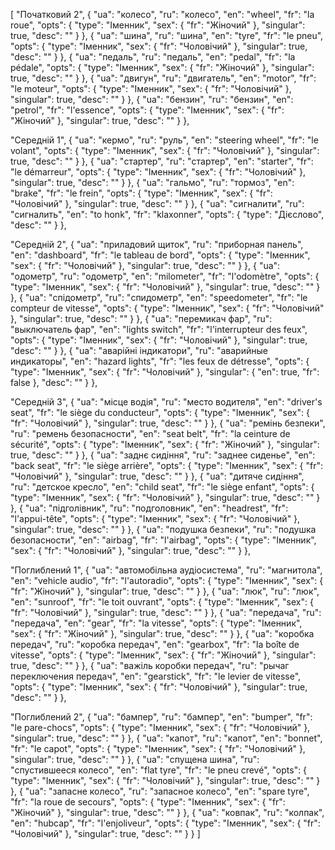 [
  "Початковий 2",
  {
    "ua": "колесо",
    "ru": "колесо",
    "en": "wheel",
    "fr": "la roue",
    "opts": {
      "type": "Іменник",
      "sex": {
        "fr": "Жіночий"
      },
      "singular": true,
      "desc": ""
    }
  },
  {
    "ua": "шина",
    "ru": "шина",
    "en": "tyre",
    "fr": "le pneu",
    "opts": {
      "type": "Іменник",
      "sex": {
        "fr": "Чоловічий"
      },
      "singular": true,
      "desc": ""
    }
  },
  {
    "ua": "педаль",
    "ru": "педаль",
    "en": "pedal",
    "fr": "la pédale",
    "opts": {
      "type": "Іменник",
      "sex": {
        "fr": "Жіночий"
      },
      "singular": true,
      "desc": ""
    }
  },
  {
    "ua": "двигун",
    "ru": "двигатель",
    "en": "motor",
    "fr": "le moteur",
    "opts": {
      "type": "Іменник",
      "sex": {
        "fr": "Чоловічий"
      },
      "singular": true,
      "desc": ""
    }
  },
  {
    "ua": "бензин",
    "ru": "бензин",
    "en": "petrol",
    "fr": "l'essence",
    "opts": {
      "type": "Іменник",
      "sex": {
        "fr": "Жіночий"
      },
      "singular": true,
      "desc": ""
    }
  },



  "Середній 1",
  {
    "ua": "кермо",
    "ru": "руль",
    "en": "steering wheel",
    "fr": "le volant",
    "opts": {
      "type": "Іменник",
      "sex": {
        "fr": "Чоловічий"
      },
      "singular": true,
      "desc": ""
    }
  },
  {
    "ua": "стартер",
    "ru": "стартер",
    "en": "starter",
    "fr": "le démarreur",
    "opts": {
      "type": "Іменник",
      "sex": {
        "fr": "Чоловічий"
      },
      "singular": true,
      "desc": ""
    }
  },
  {
    "ua": "гальмо",
    "ru": "тормоз",
    "en": "brake",
    "fr": "le frein",
    "opts": {
      "type": "Іменник",
      "sex": {
        "fr": "Чоловічий"
      },
      "singular": true,
      "desc": ""
    }
  },
  {
    "ua": "сигналити",
    "ru": "сигналить",
    "en": "to honk",
    "fr": "klaxonner",
    "opts": {
      "type": "Дієслово",
      "desc": ""
    }
  },



  "Середній 2",
  {
    "ua": "приладовий щиток",
    "ru": "приборная панель",
    "en": "dashboard",
    "fr": "le tableau de bord",
    "opts": {
      "type": "Іменник",
      "sex": {
        "fr": "Чоловічий"
      },
      "singular": true,
      "desc": ""
    }
  },
  {
    "ua": "одометр",
    "ru": "одометр",
    "en": "milometer",
    "fr": "l'odomètre",
    "opts": {
      "type": "Іменник",
      "sex": {
        "fr": "Чоловічий"
      },
      "singular": true,
      "desc": ""
    }
  },
  {
    "ua": "спідометр",
    "ru": "спидометр",
    "en": "speedometer",
    "fr": "le compteur de vitesse",
    "opts": {
      "type": "Іменник",
      "sex": {
        "fr": "Чоловічий"
      },
      "singular": true,
      "desc": ""
    }
  },
  {
    "ua": "перемикач фар",
    "ru": "выключатель фар",
    "en": "lights switch",
    "fr": "l'interrupteur des feux",
    "opts": {
      "type": "Іменник",
      "sex": {
        "fr": "Чоловічий"
      },
      "singular": true,
      "desc": ""
    }
  },
  {
    "ua": "аварійні індикатори",
    "ru": "аварийные индикаторы",
    "en": "hazard lights",
    "fr": "les feux de détresse",
    "opts": {
      "type": "Іменник",
      "sex": {
        "fr": "Чоловічий"
      },
      "singular": {
        "en": true,
        "fr": false
      },
      "desc": ""
    }
  },



  "Середній 3",
  {
    "ua": "місце водія",
    "ru": "место водителя",
    "en": "driver's seat",
    "fr": "le siège du conducteur",
    "opts": {
      "type": "Іменник",
      "sex": {
        "fr": "Чоловічий"
      },
      "singular": true,
      "desc": ""
    }
  },
  {
    "ua": "ремінь безпеки",
    "ru": "ремень безопасности",
    "en": "seat belt",
    "fr": "la ceinture de sécurité",
    "opts": {
      "type": "Іменник",
      "sex": {
        "fr": "Жіночий"
      },
      "singular": true,
      "desc": ""
    }
  },
  {
    "ua": "заднє сидіння",
    "ru": "заднее сиденье",
    "en": "back seat",
    "fr": "le siège arrière",
    "opts": {
      "type": "Іменник",
      "sex": {
        "fr": "Чоловічий"
      },
      "singular": true,
      "desc": ""
    }
  },
  {
    "ua": "дитяче сидіння",
    "ru": "детское кресло",
    "en": "child seat",
    "fr": "le siège enfant",
    "opts": {
      "type": "Іменник",
      "sex": {
        "fr": "Чоловічий"
      },
      "singular": true,
      "desc": ""
    }
  },
  {
    "ua": "підголівник",
    "ru": "подголовник",
    "en": "headrest",
    "fr": "l'appui-tête",
    "opts": {
      "type": "Іменник",
      "sex": {
        "fr": "Чоловічий"
      },
      "singular": true,
      "desc": ""
    }
  },
  {
    "ua": "подушка безпеки",
    "ru": "подушка безопасности",
    "en": "airbag",
    "fr": "l'airbag",
    "opts": {
      "type": "Іменник",
      "sex": {
        "fr": "Чоловічий"
      },
      "singular": true,
      "desc": ""
    }
  },



  "Поглиблений 1",
  {
    "ua": "автомобільна аудіосистема",
    "ru": "магнитола",
    "en": "vehicle audio",
    "fr": "l'autoradio",
    "opts": {
      "type": "Іменник",
      "sex": {
        "fr": "Жіночий"
      },
      "singular": true,
      "desc": ""
    }
  },
  {
    "ua": "люк",
    "ru": "люк",
    "en": "sunroof",
    "fr": "le toit ouvrant",
    "opts": {
      "type": "Іменник",
      "sex": {
        "fr": "Чоловічий"
      },
      "singular": true,
      "desc": ""
    }
  },
  {
    "ua": "передача",
    "ru": "передача",
    "en": "gear",
    "fr": "la vitesse",
    "opts": {
      "type": "Іменник",
      "sex": {
        "fr": "Жіночий"
      },
      "singular": true,
      "desc": ""
    }
  },
  {
    "ua": "коробка передач",
    "ru": "коробка передач",
    "en": "gearbox",
    "fr": "la boîte de vitesse",
    "opts": {
      "type": "Іменник",
      "sex": {
        "fr": "Жіночий"
      },
      "singular": true,
      "desc": ""
    }
  },
  {
    "ua": "важіль коробки передач",
    "ru": "рычаг переключения передач",
    "en": "gearstick",
    "fr": "le levier de vitesse",
    "opts": {
      "type": "Іменник",
      "sex": {
        "fr": "Чоловічий"
      },
      "singular": true,
      "desc": ""
    }
  },



  "Поглиблений 2",
  {
    "ua": "бампер",
    "ru": "бампер",
    "en": "bumper",
    "fr": "le pare-chocs",
    "opts": {
      "type": "Іменник",
      "sex": {
        "fr": "Чоловічий"
      },
      "singular": true,
      "desc": ""
    }
  },
  {
    "ua": "капот",
    "ru": "капот",
    "en": "bonnet",
    "fr": "le capot",
    "opts": {
      "type": "Іменник",
      "sex": {
        "fr": "Чоловічий"
      },
      "singular": true,
      "desc": ""
    }
  },
  {
    "ua": "спущена шина",
    "ru": "спустившееся колесо",
    "en": "flat tyre",
    "fr": "le pneu crevé",
    "opts": {
      "type": "Іменник",
      "sex": {
        "fr": "Чоловічий"
      },
      "singular": true,
      "desc": ""
    }
  },
  {
    "ua": "запасне колесо",
    "ru": "запасное колесо",
    "en": "spare tyre",
    "fr": "la roue de secours",
    "opts": {
      "type": "Іменник",
      "sex": {
        "fr": "Жіночий"
      },
      "singular": true,
      "desc": ""
    }
  },
  {
    "ua": "ковпак",
    "ru": "колпак",
    "en": "hubcap",
    "fr": "l'enjoliveur",
    "opts": {
      "type": "Іменник",
      "sex": {
        "fr": "Чоловічий"
      },
      "singular": true,
      "desc": ""
    }
  }
]
